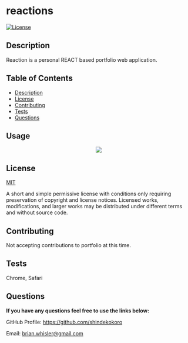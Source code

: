 # reactions

[![License](https://img.shields.io/github/license/shindekokoro/reactions)](http://choosealicense.com/licenses/mit/)

## Description

Reaction is a personal REACT based portfolio web application.

## Table of Contents

- [Description](#description)
- [License](#license)
- [Contributing](#contributing)
- [Tests](#tests)
- [Questions](#questions)

## Usage


<p align="center">
<img src="https://raw.githubusercontent.com/shindekokoro/reactions/main/assets/images/preview.png">
</p>

## License

[MIT](http://choosealicense.com/licenses/mit/)

A short and simple permissive license with conditions only requiring preservation of copyright and license notices. Licensed works, modifications, and larger works may be distributed under different terms and without source code.

## Contributing

Not accepting contributions to portfolio at this time.


## Tests

Chrome, Safari

## Questions

**If you have any questions feel free to use the links below:**

GitHub Profile: https://github.com/shindekokoro

Email: brian.whisler@gmail.com

